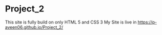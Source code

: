 # Project_2
This site is fully build on only HTML 5 and CSS 3
My Site is live in  https://p-aveen06.github.io/Project_2/
